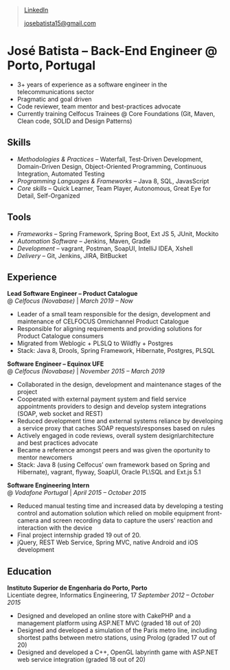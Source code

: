 
> [LinkedIn](https://www.linkedin.com/in/joserbatista/en/) 
> 
> [josebatista15@gmail.com](mailto:josebatista15@gmail.com)

# José Batista &ndash; Back-End Engineer @ Porto, Portugal
- 3+ years of experience as a software engineer in the telecommunications sector
- Pragmatic and goal driven
- Code reviewer, team mentor and best-practices advocate
- Currently training Celfocus Trainees @ Core Foundations (Git, Maven, Clean code, SOLID and Design Patterns)

## Skills
- *Methodologies & Practices* &ndash; Waterfall, Test-Driven Development, Domain-Driven Design, Object-Oriented Programming,  Continuous Integration, Automated Testing
- *Programming Languages & Frameworks* &ndash; Java 8, SQL, JavasScript
- *Core skills* &ndash; Quick Learner, Team Player, Autonomous, Great Eye for Detail, Self-Organized

## Tools
- *Frameworks* &ndash; Spring Framework, Spring Boot, Ext JS 5, JUnit, Mockito
- *Automation Software* &ndash; Jenkins, Maven, Gradle
- *Development* &ndash; vagrant, Postman, SoapUI, IntelliJ IDEA, Xshell
- *Delivery* &ndash; Git, Jenkins, JIRA, BitBucket

## Experience
**Lead Software Engineer – Product Catalogue**  
@ *Celfocus (Novabase)* | *March 2019 &ndash; Now*  

- Leader of a small team responsible for the design, development and maintenance of CELFOCUS Omnichannel  Product Catalogue
- Responsible for aligning requirements and providing solutions for Product Catalogue consumers
- Migrated from Weblogic + PLSLQ to Wildfly + Postgres
- Stack: Java 8, Drools, Spring Framework, Hibernate, Postgres, PLSQL

**Software Engineer – Equinox UFE**  
@ *Celfocus (Novabase)* | *November 2015 &ndash; March 2019*  
- Collaborated in the design, development and maintenance stages of the project
- Cooperated with external payment system and field service appointments providers to design and develop system integrations (SOAP, web socket and REST)
- Reduced development time and external systems reliance by developing a service proxy that caches SOAP requests\responses based on rules
- Actively engaged in code reviews, overall system design\architecture and best practices advocate
- Became a reference amongst peers and was given the oportunity to mentor newcomers
- Stack: Java 8 (using Celfocus’ own framework based on Spring and Hibernate), vagrant, flyway, SoapUI, Oracle PL\SQL and Ext.js 5.1

**Software Engineering Intern**  
@ *Vodafone Portugal* | *April 2015 &ndash; October 2015*  
- Reduced manual testing time and increased data by developing a testing control and automation solution which relied on mobile equipment front-camera and screen recording data to capture the users' reaction and interaction with the device
- Final project internship graded 19 out of 20.  
-  jQuery, REST Web Service, Spring MVC, native Android and iOS development

## Education
**Instituto Superior de Engenharia do Porto, Porto**  
Licentiate degree, Informatics Engineering, 17 
*September 2012 – October 2015*  
- Designed and developed an online store with CakePHP and a management platform using ASP.NET MVC (graded 18 out of 20)
- Designed and developed a simulation of the Paris metro line, including shortest paths between metro stations, using Prolog (graded 17 out of 20)
- Designed and developed a C++, OpenGL labyrinth game with ASP.NET web service integration (graded 18 out of 20)
